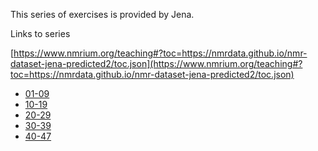 This series of exercises is provided by Jena.

Links to series

[https://www.nmrium.org/teaching#?toc=https://nmrdata.github.io/nmr-dataset-jena-predicted2/toc.json](https://www.nmrium.org/teaching#?toc=https://nmrdata.github.io/nmr-dataset-jena-predicted2/toc.json)

- [01-09](https://www.nmrium.org/teaching#?toc=https://nmrdata.github.io/nmr-dataset-jena-predicted2/toc_01-09.json)
- [10-19](https://www.nmrium.org/teaching#?toc=https://nmrdata.github.io/nmr-dataset-jena-predicted2/toc_10-19.json)
- [20-29](https://www.nmrium.org/teaching#?toc=https://nmrdata.github.io/nmr-dataset-jena-predicted2/toc_20-29.json)
- [30-39](https://www.nmrium.org/teaching#?toc=https://nmrdata.github.io/nmr-dataset-jena-predicted2/toc_30-39.json)
- [40-47](https://www.nmrium.org/teaching#?toc=https://nmrdata.github.io/nmr-dataset-jena-predicted2/toc_40-47.json)
